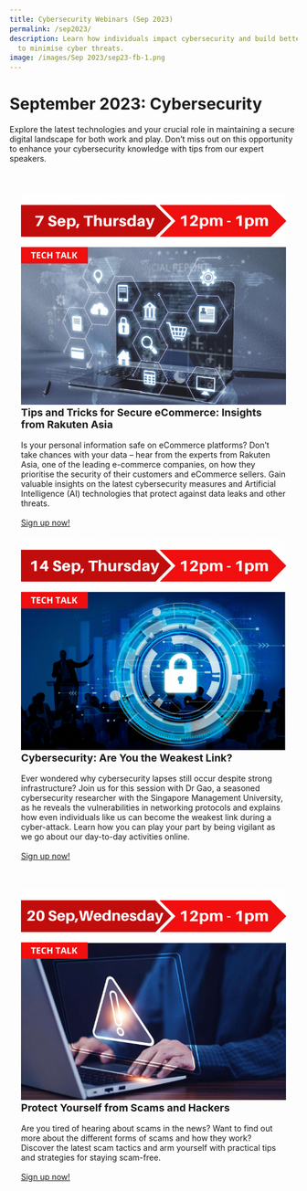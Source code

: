 ```yaml
---
title: Cybersecurity Webinars (Sep 2023)
permalink: /sep2023/
description: Learn how individuals impact cybersecurity and build better systems
  to minimise cyber threats.
image: /images/Sep 2023/‎‎‎sep23-fb-1.png
---
```

# September 2023: Cybersecurity


Explore the latest technologies and your crucial role in maintaining a secure digital landscape for both work and play. Don’t miss out on this opportunity to enhance your cybersecurity knowledge with tips from our expert speakers.

<div class="row" style="padding: 20px 0px 10px 0px;">

<div class="col" style="padding: 20px 20px 0px 20px;"><img src="/images/Sep%202023/wa_7sep.png" alt="Tips and Tricks for Secure eCommerce: Insights from Rakuten Asia"><br>

<div class="header" style="font-size:18px"><b>Tips and Tricks for Secure eCommerce: Insights from Rakuten Asia</b></div><br>Is your personal information safe on eCommerce platforms? Don’t take chances with your data – hear from the experts from Rakuten Asia, one of the leading e-commerce companies, on how they prioritise the security of their customers and eCommerce sellers. Gain valuable insights on the latest cybersecurity measures and Artificial Intelligence (AI) technologies that protect against data leaks and other threats.<br><br><a href="https://go.gov.sg/wa-cs-ecommerce-7sep" target="\_blank">Sign up now!</a>

</div>

<div class="col" style="padding: 20px 20px 0px 20px;"><img src="/images/Sep%202023/wa_14sep.png" alt="Cybersecurity: Are You the Weakest Link?"><br>

<div class="header" style="font-size:18px"><b>Cybersecurity: Are You the Weakest Link?</b></div><br>Ever wondered why cybersecurity lapses still occur despite strong infrastructure? Join us for this session with Dr Gao, a seasoned cybersecurity researcher with the Singapore Management University, as he reveals the vulnerabilities in networking protocols and explains how even individuals like us can become the weakest link during a cyber-attack. Learn how you can play your part by being vigilant as we go about our day-to-day activities online.<br><br><a href="https://go.gov.sg/wa-cs-smu-14sep" target="\_blank">Sign up now!</a>
	
</div>

</div>

<div class="row" style="padding: 20px 0px 10px 0px;">

<div class="col" style="padding: 20px 20px 0px 20px;"><img src="/images/Sep%202023/wa_20sep.png" alt="Protect Yourself from Scams and Hackers"><br>

<div class="header" style="font-size:18px"><b>Protect Yourself from Scams and Hackers</b></div><br>Are you tired of hearing about scams in the news? Want to find out more about the different forms of scams and how they work? Discover the latest scam tactics and arm yourself with practical tips and strategies for staying scam-free.<br><br><a href="https://go.gov.sg/wa-cs-scams-20sep" target="\_blank">Sign up now!</a>

</div>

<div class="col" style="padding: 20px 20px 0px 20px;"></div>

</div>